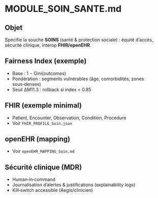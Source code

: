 # MODULE_SOIN_SANTE.md

## Objet
Spécifie la souche **SOINS** (santé & protection sociale) : équité d’accès, sécurité clinique, interop **FHIR/openEHR**.

## Fairness Index (exemple)
- Base : 1 − Gini(outcomes)
- Pondération : segments vulnérables (âge, comorbidités, zones sous‑denses)
- Seuil ΔM11.3 : rollback si index < 0.85

## FHIR (exemple minimal)
- Patient, Encounter, Observation, Condition, Procedure
- Voir `FHIR_PROFILE_Soin.json`

## openEHR (mapping)
- Voir `openEHR_MAPPING_Soin.md`

## Sécurité clinique (MDR)
- Human‑in‑command
- Journalisation d’alertes & justifications (explainability logs)
- Kill‑switch accessible (Aegis/clinicien)

